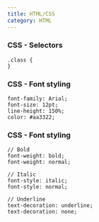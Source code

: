 ```yaml
---
title: HTML/CSS
category: HTML
---
```


### CSS - Selectors

    .class {
    }

### CSS - Font styling

    font-family: Arial;
    font-size: 12pt;
    line-height: 150%;
    color: #aa3322;

### CSS - Font styling

    // Bold
    font-weight: bold;
    font-weight: normal;

    // Italic
    font-style: italic;
    font-style: normal;

    // Underline
    text-decoration: underline;
    text-decoration: none;


